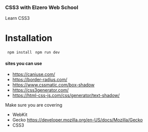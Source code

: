 ### CSS3 with Elzero Web School

Learn CSS3
# Installation
` npm install`
` npm run dev`

#### sites you can use
- https://caniuse.com/
- https://border-radius.com/
- https://www.cssmatic.com/box-shadow
- https://css3generator.com/
- https://html-css-js.com/css/generator/text-shadow/

Make sure you are covering
- WebKit
- Gecko https://developer.mozilla.org/en-US/docs/Mozilla/Gecko
- CSS3 